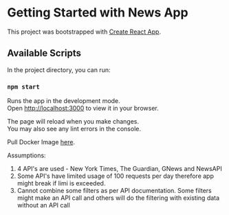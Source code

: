 # Getting Started with News App

This project was bootstrapped with [Create React App](https://github.com/facebook/create-react-app).

## Available Scripts

In the project directory, you can run:

### `npm start`

Runs the app in the development mode.\
Open [http://localhost:3000](http://localhost:3000) to view it in your browser.

The page will reload when you make changes.\
You may also see any lint errors in the console.

Pull Docker Image [here](https://hub.docker.com/r/shalini91/news-app-shf).

Assumptions:

1. 4 API's are used - New York Times, The Guardian, GNews and NewsAPI
2. Some API's have limited usage of 100 requests per day therefore app might break if limi is exceeded.
3. Cannot combine some filters as per API documentation. Some filters might make an API call and others will do the filtering with existing data without an API call